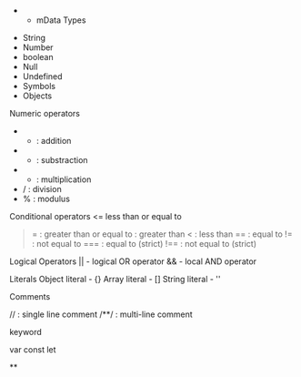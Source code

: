 * + mData Types
- String
- Number
- boolean
- Null
- Undefined
- Symbols
- Objects


Numeric operators
- + : addition
- - : substraction
- * : multiplication
- / : division
- % : modulus


Conditional operators
<= less than or equal to
>= : greater than or equal to
> : greater than
< : less than
== : equal to
!= : not equal to
=== : equal to (strict)
!== : not equal to (strict)

Logical Operators
|| - logical OR operator
&& - local AND operator


Literals
Object literal - {}
Array literal - []
String literal - ''

Comments

// : single line comment
/**/ : multi-line comment

keyword

var
const
let

**